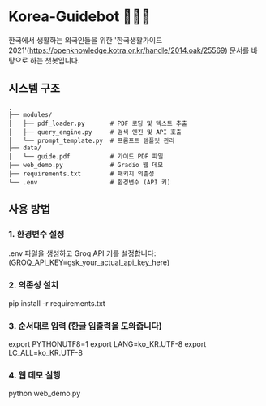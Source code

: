 # Korea-Guidebot 🤖🇰🇷
한국에서 생활하는 외국인들을 위한 '한국생활가이드 2021'(https://openknowledge.kotra.or.kr/handle/2014.oak/25569) 문서를 바탕으로 하는 챗봇입니다.

## 시스템 구조

```text
.
├── modules/
│   ├── pdf_loader.py       # PDF 로딩 및 텍스트 추출
│   ├── query_engine.py     # 검색 엔진 및 API 호출
│   └── prompt_template.py  # 프롬프트 템플릿 관리
├── data/
│   └── guide.pdf           # 가이드 PDF 파일
├── web_demo.py             # Gradio 웹 데모
├── requirements.txt        # 패키지 의존성
└── .env                    # 환경변수 (API 키)
```

## 사용 방법

### 1. 환경변수 설정
.env 파일을 생성하고 Groq API 키를 설정합니다:
(GROQ_API_KEY=gsk_your_actual_api_key_here)

### 2. 의존성 설치
pip install -r requirements.txt

### 3. 순서대로 입력 (한글 입출력을 도와줍니다)
export PYTHONUTF8=1
export LANG=ko_KR.UTF-8
export LC_ALL=ko_KR.UTF-8

### 4. 웹 데모 실행
python web_demo.py
